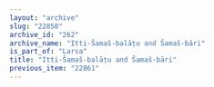 ```yaml
---
layout: "archive"
slug: "22858"
archive_id: "262"
archive_name: "Itti-Šamaš-balāṭu and Šamaš-bāri"
is_part_of: "Larsa"
title: "Itti-Šamaš-balāṭu and Šamaš-bāri"
previous_item: "22861"
---
```

